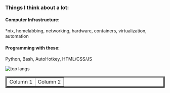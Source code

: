 ### Things I think about a lot:

#### Computer Infrastructure:
*nix, homelabbing, networking, hardware, containers, virtualization, automation

#### Programming with these:
Python, Bash, AutoHotkey, HTML/CSS/JS

![top langs](https://github-readme-stats.vercel.app/api/top-langs/?username=jaygriffinjay&layout=compact)


<table border="4" cellpadding="2" cellspacing="2" width="50%">
<tr> <td>Column 1</td>
<td>Column 2</td> </tr> </table>
